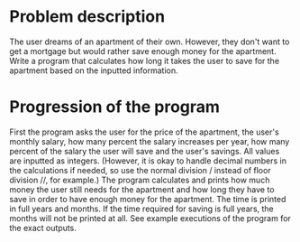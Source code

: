 # Problem description
The user dreams of an apartment of their own. However, they don't want to get a mortgage but would rather save enough money for the apartment. Write a program that calculates how long it takes the user to save for the apartment based on the inputted information.

# Progression of the program
First the program asks the user for the price of the apartment, the user's monthly salary, how many percent the salary increases per year, how many percent of the salary the user will save and the user's savings. All values are inputted as integers. (However, it is okay to handle decimal numbers in the calculations if needed, so use the normal division / instead of floor division //, for example.) The program calculates and prints how much money the user still needs for the apartment and how long they have to save in order to have enough money for the apartment. The time is printed in full years and months. If the time required for saving is full years, the months will not be printed at all. See example executions of the program for the exact outputs.
